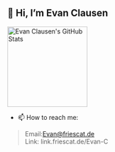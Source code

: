 ## 👋 Hi, I’m Evan Clausen

<div>
  <img height="180em" src="https://github-readme-stats.vercel.app/api?username=EvanClausen111&show_icons=true&theme=light" alt="Evan Clausen's GitHub Stats" />
<!--   <img height="180em" src="https://github-readme-stats.vercel.app/api/top-langs/?username=EvanClausen111&layout=compact&theme=light" alt="Evan Clausen's Top Langs" /> -->
</div>

- 📫 How to reach me:
> Email:Evan@friescat.de  
> Link: link.friescat.de/Evan-C

